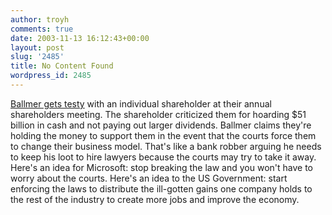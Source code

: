 ```yaml
---
author: troyh
comments: true
date: 2003-11-13 16:12:43+00:00
layout: post
slug: '2485'
title: No Content Found
wordpress_id: 2485
---
```


[Ballmer gets testy](http://seattletimes.nwsource.com/html/businesstechnology/2001789135_microsoft120.html) with an individual shareholder at their annual shareholders meeting. The shareholder criticized them for hoarding $51 billion in cash and not paying out larger dividends. Ballmer claims they're holding the money to support them in the event that the courts force them to change their business model. That's like a bank robber arguing he needs to keep his loot to hire lawyers because the courts may try to take it away. Here's an idea for Microsoft: stop breaking the law and you won't have to worry about the courts. Here's an idea to the US Government: start enforcing the laws to distribute the ill-gotten gains one company holds to the rest of the industry to create more jobs and improve the economy.
